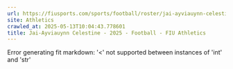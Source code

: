 ```yaml
---
url: https://fiusports.com/sports/football/roster/jai-ayviauynn-celestine/13212
site: Athletics
crawled_at: 2025-05-13T10:04:43.778601
title: Jai-Ayviauynn Celestine - 2025 - Football - FIU Athletics
---
```


Error generating fit markdown: '<' not supported between instances of 'int' and 'str'